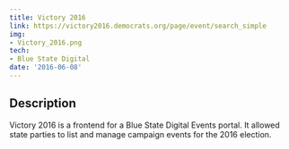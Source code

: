 ```yaml
---
title: Victory 2016
link: https://victory2016.democrats.org/page/event/search_simple
img:
- Victory_2016.png
tech:
- Blue State Digital
date: '2016-06-08'
---
```


## Description
Victory 2016 is a frontend for a Blue State Digital Events portal. It allowed state parties to list and manage campaign events for the 2016 election.  
